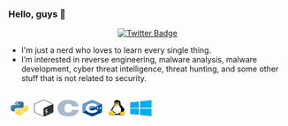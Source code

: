 ### Hello, guys 👋

<div id="header" align="center">
  <div id="badges">
    <a href="https://twitter.com/P4nd3m1cb0y">
      <img src="https://img.shields.io/badge/Twitter-blue?style=for-the-badge&logo=twitter&logoColor=white" alt="Twitter Badge"/>
    </a>
  </div>
</div>

- I'm just a nerd who loves to learn every single thing.
- I’m interested in reverse engineering, malware analysis, malware development, cyber threat intelligence, threat hunting, and some other stuff that is not related to security.

<div style="display: inline_block"><br>
    <img align="center" alt="Demic-Python" height="30" width="40" src="https://raw.githubusercontent.com/devicons/devicon/master/icons/python/python-original.svg">
    <img align="center" alt="Demic-Bash" height="30" width="40" src="https://raw.githubusercontent.com/devicons/devicon/master/icons/bash/bash-original.svg">
    <img align="center" alt="Demic-C" height="30" width="40" src="https://raw.githubusercontent.com/devicons/devicon/master/icons/c/c-original.svg">
    <img align="center" alt="Demic-Linux" height="30" width="40" src="https://raw.githubusercontent.com/devicons/devicon/refs/heads/master/icons/cplusplus/cplusplus-original.svg">
    <img align="center" alt="Demic-Windows" height="30" width="40" src="https://raw.githubusercontent.com/devicons/devicon/refs/heads/master/icons/linux/linux-original.svg">
    <img align="center" alt="Demic-Windows" height="30" width="40" src="https://github.com/devicons/devicon/blob/master/icons/windows8/windows8-original.svg">
</div>
